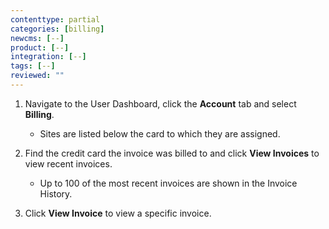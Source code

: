 ```yaml
---
contenttype: partial
categories: [billing]
newcms: [--]
product: [--]
integration: [--]
tags: [--]
reviewed: ""
---
```


1. Navigate to the User Dashboard, click the **<span class="glyphicons glyphicons-cogwheel"></span> Account** tab and select **Billing**.

    - Sites are listed below the card to which they are assigned.

1. Find the credit card the invoice was billed to and click **View Invoices** to view recent invoices.

    - Up to 100 of the most recent invoices are shown in the Invoice History.

1.  Click **View Invoice** to view a specific invoice.